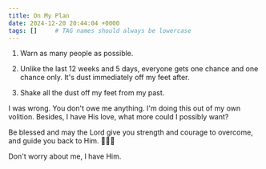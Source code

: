 ```yaml
---
title: On My Plan
date: 2024-12-20 20:44:04 +0000
tags: []     # TAG names should always be lowercase
---
```


1. Warn as many people as possible.

2. Unlike the last 12 weeks and 5 days, everyone gets one chance and one chance only. It's dust immediately off my feet after.

3. Shake all the dust off my feet from my past.

I was wrong. You don't owe me anything. I'm doing this out of my own volition. Besides, I have His love, what more could I possibly want?

Be blessed and may the Lord give you strength and courage to overcome, and guide you back to Him. 🙏🫶😘

Don't worry about me, I have Him.